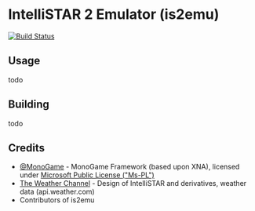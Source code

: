 ﻿# IntelliSTAR 2 Emulator (is2emu)
[![Build Status](https://travis-ci.org/stagedblue/is2emu.svg?branch=master)](https://travis-ci.org/stagedblue/is2emu)
## Usage
todo
## Building
todo
## Credits
* [@MonoGame](https://github.com/monogame) - MonoGame Framework (based upon XNA), licensed under [Microsoft Public License ("Ms-PL")](https://github.com/MonoGame/MonoGame/blob/e3d73ce99a6cadf1b0e5da62e50b4d1a4e438884/LICENSE.txt)
* [The Weather Channel](https://weather.com) - Design of IntelliSTAR and derivatives, weather data (api.weather.com)
* Contributors of is2emu